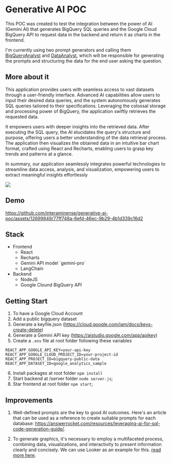 # Generative AI POC

This POC was created to test the integration between the power of AI (Gemini AI) that generates BigQuery SQL queries and the Google Cloud BigQuery API to request data in the backend and return it as charts in the frontend.

I'm currently using two prompt generators and calling them [BigQueryAnalyst](https://github.com/interaminense/generative-ai-poc/blob/master/src/utils/ai-prompts/BigQueryAnalystPrompt.js) and [DataAnalyst](https://github.com/interaminense/generative-ai-poc/blob/master/src/utils/ai-prompts/DataAnalystPrompt.js), which will be responsible for generating the prompts and structuring the data for the end user asking the question.

## More about it

This application provides users with seamless access to vast datasets through a user-friendly interface. Advanced AI capabilities allow users to input their desired data queries, and the system autonomously generates SQL queries tailored to their specifications. Leveraging the colossal storage and processing power of BigQuery, the application swiftly retrieves the requested data.

It empowers users with deeper insights into the retrieved data. After executing the SQL query, the AI elucidates the query's structure and purpose, offering users a better understanding of the data retrieval process. The application then visualizes the obtained data in an intuitive bar chart format, crafted using React and Recharts, enabling users to grasp key trends and patterns at a glance.

In summary, our application seamlessly integrates powerful technologies to streamline data access, analysis, and visualization, empowering users to extract meaningful insights effortlessly

![](https://github.com/interaminense/generative-ai-poc/assets/12699849/22fd9b4e-05ba-4ea3-9781-03e005fa2315)

## Demo

https://github.com/interaminense/generative-ai-poc/assets/12699849/77ff748a-6efd-46ec-9b29-4b1d339c16d2

## Stack

<ul>
 <li>
  Frontend
  
  <ul>
   <li>React</li>
   <li>Recharts</li>
   <li>Gemini API model `gemini-pro`</li>
   <li>LangChain</li>
  </ul>
 </li>

 <li>
   Backend

   <ul>
    <li>NodeJS</li>
    <li>Google Clound BigQuery API</li>
   </ul>
 </li>
</ul>

## Getting Start

1. To have a Google Cloud Account
2. Add a public bigquery dataset
3. Generate a keyfile.json (https://cloud.google.com/iam/docs/keys-create-delete)
4. Generate a Gemini API key (https://aistudio.google.com/app/apikey)
5. Create a `.env` file at root folder following these variables
```
REACT_APP_GOOGLE_API_KEY=your-api-key
REACT_APP_GOOGLE_CLOUD_PROJECT_ID=your-project-id
REACT_APP_PROJECT_ID=bigquery-public-data
REACT_APP_DATASET_ID=google_analytics_sample
```
6. Install packages at root folder `npm install`
7. Start backend at /server folder `node server.js`;
8. Star frontend at root folder `npm start`;

## Improvements

1. Well-defined prompts are the key to good AI outcomes. Here's an article that can be used as a reference to create suitable prompts for each database: https://answerrocket.com/resources/leveraging-ai-for-sql-code-generation-guide/.

2. To generate graphics, it's necessary to employ a multifaceted process, combining data, visualizations, and interactivity to present information clearly and concisely. We can use Looker as an example for this. [read more here](LOOKER.md).
